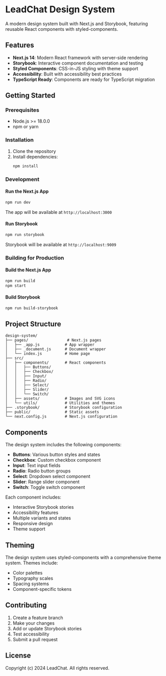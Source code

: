 # LeadChat Design System

A modern design system built with Next.js and Storybook, featuring reusable React components with styled-components.

## Features

- **Next.js 14**: Modern React framework with server-side rendering
- **Storybook**: Interactive component documentation and testing
- **Styled Components**: CSS-in-JS styling with theme support
- **Accessibility**: Built with accessibility best practices
- **TypeScript Ready**: Components are ready for TypeScript migration

## Getting Started

### Prerequisites

- Node.js >= 18.0.0
- npm or yarn

### Installation

1. Clone the repository
2. Install dependencies:
   ```bash
   npm install
   ```

### Development

#### Run the Next.js App

```bash
npm run dev
```

The app will be available at `http://localhost:3000`

#### Run Storybook

```bash
npm run storybook
```

Storybook will be available at `http://localhost:9009`

### Building for Production

#### Build the Next.js App

```bash
npm run build
npm start
```

#### Build Storybook

```bash
npm run build-storybook
```

## Project Structure

```
design-system/
├── pages/                 # Next.js pages
│   ├── _app.js           # App wrapper
│   ├── _document.js      # Document wrapper
│   └── index.js          # Home page
├── src/
│   ├── components/       # React components
│   │   ├── Buttons/
│   │   ├── Checkbox/
│   │   ├── Input/
│   │   ├── Radio/
│   │   ├── Select/
│   │   ├── Slider/
│   │   └── Switch/
│   ├── assets/           # Images and SVG icons
│   └── utils/            # Utilities and themes
├── .storybook/           # Storybook configuration
├── public/               # Static assets
└── next.config.js        # Next.js configuration
```

## Components

The design system includes the following components:

- **Buttons**: Various button styles and states
- **Checkbox**: Custom checkbox component
- **Input**: Text input fields
- **Radio**: Radio button groups
- **Select**: Dropdown select component
- **Slider**: Range slider component
- **Switch**: Toggle switch component

Each component includes:

- Interactive Storybook stories
- Accessibility features
- Multiple variants and states
- Responsive design
- Theme support

## Theming

The design system uses styled-components with a comprehensive theme system. Themes include:

- Color palettes
- Typography scales
- Spacing systems
- Component-specific tokens

## Contributing

1. Create a feature branch
2. Make your changes
3. Add or update Storybook stories
4. Test accessibility
5. Submit a pull request

## License

Copyright (c) 2024 LeadChat. All rights reserved.

